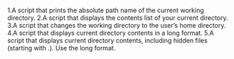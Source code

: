 1.A script that prints the absolute path name of the current working directory.
2.A script that displays the contents list of your current directory.
3.A script that changes the working directory to the user’s home directory.
4.A script that displays current directory contents in a long format.
5.A script that displays current directory contents, including hidden files (starting with .). Use the long format.
